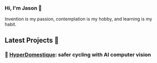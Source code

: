 ### Hi, I'm Jason 👋

Invention is my passion, contemplation is my hobby, and learning is my habit.

## Latest Projects 🎨

### 🚴‍ [HyperDomestique](https://github.com/neuroquantifier/HyperDomestique): safer cycling with AI computer vision

<!--
**neuroquantifier/neuroquantifier** is a ✨ _special_ ✨ repository because its `README.md` (this file) appears on your GitHub profile.

Here are some ideas to get you started:

- 🔭 I’m currently working on ...
- 🌱 I’m currently learning ...
- 👯 I’m looking to collaborate on ...
- 🤔 I’m looking for help with ...
- 💬 Ask me about ...
- 📫 How to reach me: ...
- 😄 Pronouns: ...
- ⚡ Fun fact: ...
-->
